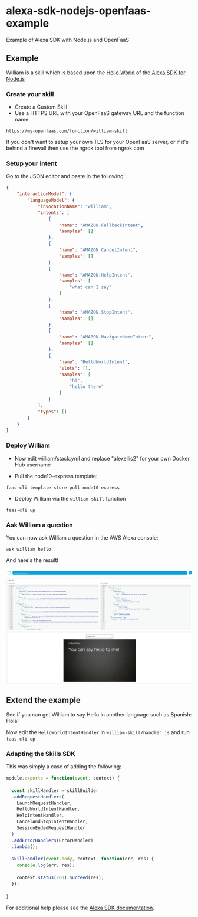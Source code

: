# alexa-sdk-nodejs-openfaas-example
Example of Alexa SDK with Node.js and OpenFaaS

## Example

William is a skill which is based upon the [Hello World](https://github.com/alexa/skill-sample-nodejs-hello-world) of the [Alexa SDK for Node.js](https://github.com/alexa/alexa-skills-kit-sdk-for-nodejs)

### Create your skill

* Create a Custom Skill
* Use a HTTPS URL with your OpenFaaS gateway URL and the function name:

```
https://my-openfaas.com/function/william-skill
```

If you don't want to setup your own TLS for your OpenFaaS server, or if it's behind a firewall then use the ngrok tool from ngrok.com

### Setup your intent

Go to the JSON editor and paste in the following:

```json
{
    "interactionModel": {
        "languageModel": {
            "invocationName": "william",
            "intents": [
                {
                    "name": "AMAZON.FallbackIntent",
                    "samples": []
                },
                {
                    "name": "AMAZON.CancelIntent",
                    "samples": []
                },
                {
                    "name": "AMAZON.HelpIntent",
                    "samples": [
                        "what can I say"
                    ]
                },
                {
                    "name": "AMAZON.StopIntent",
                    "samples": []
                },
                {
                    "name": "AMAZON.NavigateHomeIntent",
                    "samples": []
                },
                {
                    "name": "HelloWorldIntent",
                    "slots": [],
                    "samples": [
                        "hi",
                        "hello there"
                    ]
                }
            ],
            "types": []
        }
    }
}
```

### Deploy William

* Now edit william/stack.yml and replace "alexellis2" for your own Docker Hub username

* Pull the node10-express template:

```
faas-cli template store pull node10-express
```

* Deploy William via the `william-skill` function

```
faas-cli up
```

### Ask William a question

You can now ask William a question in the AWS Alexa console:

```
ask william hello
```

And here's the result!

![](./console-hello.png)

## Extend the example

See if you can get William to say Hello in another language such as Spanish: Hola!

Now edit the `HelloWorldIntentHandler` in `william-skill/handler.js` and run `faas-cli up`

### Adapting the Skills SDK

This was simply a case of adding the following:

```js
module.exports = function(event, context) {

  const skillHandler = skillBuilder
  .addRequestHandlers(
    LaunchRequestHandler,
    HelloWorldIntentHandler,
    HelpIntentHandler,
    CancelAndStopIntentHandler,
    SessionEndedRequestHandler
  )
  .addErrorHandlers(ErrorHandler)
  .lambda();

  skillHandler(event.body, context, function(err, res) {
    console.log(err, res);

    context.status(200).succeed(res);
  });

}
```

For additional help please see the [Alexa SDK documentation](https://github.com/alexa/alexa-skills-kit-sdk-for-nodejs).
